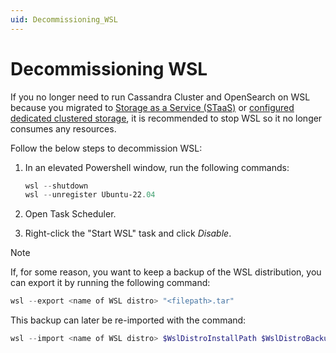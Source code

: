 ```yaml
---
uid: Decommissioning_WSL
---
```


# Decommissioning WSL

If you no longer need to run Cassandra Cluster and OpenSearch on WSL because you migrated to [Storage as a Service (STaaS)](xref:STaaS) or [configured dedicated clustered storage](xref:Configuring_dedicated_clustered_storage), it is recommended to stop WSL so it no longer consumes any resources.

Follow the below steps to decommission WSL:

1. In an elevated Powershell window, run the following commands:

    ```powershell
    wsl --shutdown
    wsl --unregister Ubuntu-22.04
     ```

1. Open Task Scheduler.
1. Right-click the "Start WSL" task and click *Disable*.

> [!NOTE]
> If, for some reason, you want to keep a backup of the WSL distribution, you can export it by running the following command:
>
> ```powershell
> wsl --export <name of WSL distro> "<filepath>.tar"
> ```
>
> This backup can later be re-imported with the command:
>
> ```powershell
> wsl --import <name of WSL distro> $WslDistroInstallPath $WslDistroBackupFilePath
> ```

